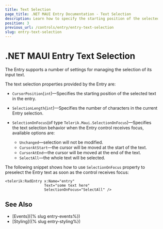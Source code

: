 ```yaml
---
title: Text Selection
page_title: .NET MAUI Entry Documentation - Text Selection
description: Learn how to specify the starting position of the selected text input and the number of characters in the current selection of the Telerik Entry for .NET MAUI control.
position: 3
previous_url: /controls/entry/entry-text-selection
slug: entry-text-selection
---
```


# .NET MAUI Entry Text Selection

The Entry supports a number of settings for managing the selection of its input text.

The text selection properties provided by the Entry are:

* `CursorPosition`(`int`)&mdash;Specifies the starting position of the selected text in the entry.

* `SelectionLength`(`int`)&mdash;Specifies the number of characters in the current Entry selection.

* `SelectionOnFocus`(of type `Telerik.Maui.SelectionOnFocus`)&mdash;Specifies the text selection behavior when the Entry control receives focus, available options are:
    * `Unchanged`&mdash;selection will not be modified.
    * `CursorAtStart`&mdash;the cursor will be moved at the start of the text.
    * `CursorAtEnd`&mdash;the cursor will be moved at the end of the text.
    * `SelectAll`&mdash;the whole text will be selected.

The following snippet shows how to use `SelectionOnFocus` property to preselect the Entry text as soon as the control receives focus:

```XAML
<telerik:RadEntry x:Name="entry"
				  Text="some text here"
                  SelectionOnFocus="SelectAll" />
```

## See Also

- [Events]({% slug entry-events%})
- [Styling]({% slug entry-styling%})
